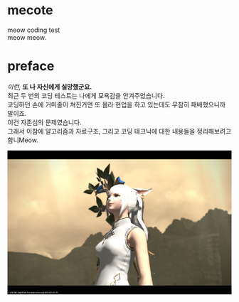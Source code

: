 # mecote
meow coding test<br/>
meow meow.<br/>

# preface
_이런,_ **또 나 자신에게 실망했군요.**<br/>
최근 두 번의 코딩 테스트는 나에게 모욕감을 안겨주었습니다.<br/>
코딩하던 손에 거미줄이 쳐진거면 또 몰라 현업을 하고 있는데도 무참히 패배했으니까 말이죠.<br/>
이건 자존심의 문제였습니다.<br/>
그래서 이참에 알고리즘과 자료구조, 그리고 코딩 테크닉에 대한 내용들을 정리해보려고 합니Meow.<br/>



![seiryu](./res/Miqo'te_Seiryu_resized.png)
<!--- >
<img src="./res/MiqoteSeiryu.png" alt="AH!" width="800" height="514"/>
<img src="/res/MiqoteSeiryu.png" alt="https://github.com/lseiryul/mecote/res/MiqoteSeiryu.png" width="800" height="514" />
![seiryu](./res/MiqoteSeiryu.png =800x514)
![seiryu](./res/MiqoteSeiryu.png){: width=800 height=514}
![seiryu](./res/MiqoteSeiryu.png){width: 800px; height: 514px;}
![seiryu](./res/MiqoteSeiryu.png | width=800 height=514) 
<! --->